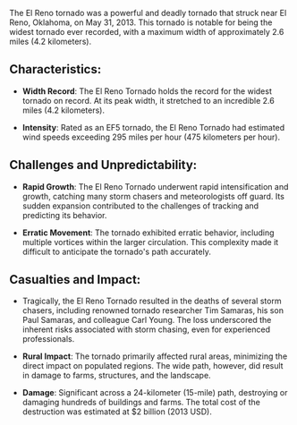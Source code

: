 The El Reno tornado was a powerful and deadly tornado that struck near El Reno, Oklahoma, on May 31, 2013. This tornado is notable for being the widest tornado ever recorded, with a maximum width of approximately 2.6 miles (4.2 kilometers).

## Characteristics:
- **Width Record**: The El Reno Tornado holds the record for the widest tornado on record. At its peak width, it stretched to an incredible 2.6 miles (4.2 kilometers).

- **Intensity**: Rated as an EF5 tornado, the El Reno Tornado had estimated wind speeds exceeding 295 miles per hour (475 kilometers per hour).

## Challenges and Unpredictability:

- **Rapid Growth**: The El Reno Tornado underwent rapid intensification and growth, catching many storm chasers and meteorologists off guard. Its sudden expansion contributed to the challenges of tracking and predicting its behavior.

- **Erratic Movement**: The tornado exhibited erratic behavior, including multiple vortices within the larger circulation. This complexity made it difficult to anticipate the tornado's path accurately.

## Casualties and Impact:

- Tragically, the El Reno Tornado resulted in the deaths of several storm chasers, including renowned tornado researcher Tim Samaras, his son Paul Samaras, and colleague Carl Young. The loss underscored the inherent risks associated with storm chasing, even for experienced professionals.

- **Rural Impact**: The tornado primarily affected rural areas, minimizing the direct impact on populated regions. The wide path, however, did result in damage to farms, structures, and the landscape.

- **Damage**: Significant across a 24-kilometer (15-mile) path, destroying or damaging hundreds of buildings and farms. The total cost of the destruction was estimated at $2 billion (2013 USD).